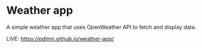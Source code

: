 # Weather app

A simple weather app that uses OpenWeather API to fetch and display data.

LIVE: https://pdlmn.github.io/weather-app/
